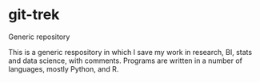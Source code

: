 # git-trek
Generic repository

This is a generic respository in which I save my work in research, BI, stats and data science, with comments.
Programs are written in a number of languages, mostly Python, and R.
